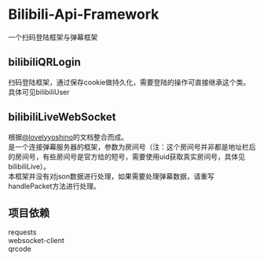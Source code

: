 # Bilibili-Api-Framework
一个扫码登陆框架与弹幕框架

## bilibiliQRLogin
扫码登陆框架，通过保存cookie做持久化，需要登陆的操作可直接继承这个类。
具体可见bilibiliUser

## bilibiliLiveWebSocket
根据[@lovelyyoshino](https://github.com/lovelyyoshino/Bilibili-Live-API/blob/master/API.WebSocket.md)的文档整合而成。   
是一个连接弹幕服务器的框架，参数为房间号（注：这个房间号并非都是地址栏后的房间号，有些房间号是官方给的短号，需要使用uid获取真实房间号，具体见bilibiliLive）。  
本框架并没有对json数据进行处理，如果需要处理弹幕数据，请重写handlePacket方法进行处理。

## 项目依赖
requests  
websocket-client  
qrcode  

